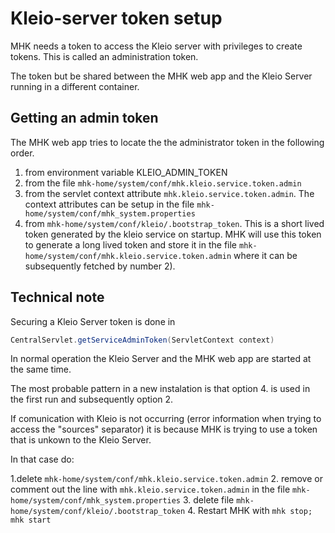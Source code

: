 # Kleio-server token setup

MHK needs a token to access the Kleio server
with privileges to create tokens. This is
called an administration token.

The token but be shared between the MHK web app
and the Kleio Server running in a different container.



## Getting an admin token

The MHK web app tries to locate the 
the administrator token in the following
order.

1. from environment variable KLEIO_ADMIN_TOKEN
2. from the file `mhk-home/system/conf/mhk.kleio.service.token.admin`
3. from the servlet context attribute `mhk.kleio.service.token.admin`. The context attributes
can be setup in the file `mhk-home/system/conf/mhk_system.properties`
4. from `mhk-home/system/conf/kleio/.bootstrap_token`. This is a short lived
token generated by the kleio service on startup. MHK will use
this token to generate a long lived token and store it in the file `mhk-home/system/conf/mhk.kleio.service.token.admin` where
it can be subsequently fetched by
number 2).

## Technical note

Securing a Kleio Server token is done in

```java
CentralServlet.getServiceAdminToken(ServletContext context)
````

In normal operation the Kleio Server and the MHK web app
are started at the same time. 

The most probable pattern in a new instalation is that
option 4. is used in the first run and subsequently option 2.

If comunication with Kleio is not occurring (error information
when trying to access the "sources" separator) it is because
MHK is trying to use a token that is unkown to the Kleio Server.

In that case do:

1.delete `mhk-home/system/conf/mhk.kleio.service.token.admin`
2. remove or comment out the line with `mhk.kleio.service.token.admin` in
   the file `mhk-home/system/conf/mhk_system.properties` 
3. delete file `mhk-home/system/conf/kleio/.bootstrap_token`
4. Restart MHK with `mhk stop; mhk start`






